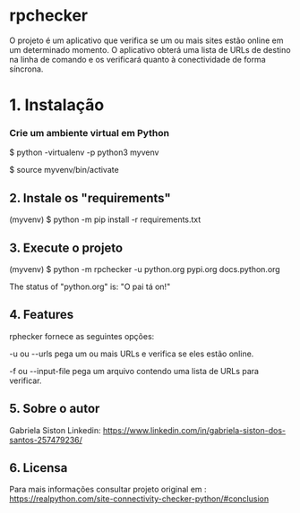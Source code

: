 # rpchecker
O projeto é um aplicativo que verifica se um ou mais sites estão online em um determinado momento. O aplicativo obterá uma lista de URLs de destino na linha de comando e os verificará quanto à conectividade de forma síncrona.

# 1. Instalação

### Crie um ambiente virtual em Python 
$ python -virtualenv -p python3 myvenv

$ source myvenv/bin/activate


## 2. Instale os "requirements"
(myvenv) $ python -m pip install -r requirements.txt


## 3. Execute o projeto
(myvenv) $ python -m rpchecker -u python.org pypi.org docs.python.org

The status of "python.org" is: "O pai tá on!"

## 4. Features
rphecker fornece as seguintes opções:

-u ou --urls pega um ou mais URLs e verifica se eles estão online.

-f ou --input-file pega um arquivo contendo uma lista de URLs para verificar.


## 5. Sobre o autor
Gabriela Siston 
Linkedin: https://www.linkedin.com/in/gabriela-siston-dos-santos-257479236/

## 6. Licensa 

Para mais informações consultar projeto original em : <https://realpython.com/site-connectivity-checker-python/#conclusion>

